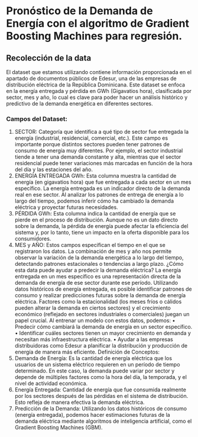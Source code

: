 # Pronóstico de la Demanda de Energía con el algoritmo de Gradient Boosting Machines para regresión.
## Recolección de la data
El dataset que estamos utilizando contiene información proporcionada en el apartado de documentos públicos de Edesur, una de las empresas de distribución eléctrica de la República Dominicana. Este dataset se enfoca en la energía entregada y pérdida en GWh (Gigavatios hora), clasificada por sector, mes y año, lo cual es clave para poder hacer un análisis histórico y predictivo de la demanda energética en diferentes sectores.
### Campos del Dataset:
1.	SECTOR: Categoría que identifica a qué tipo de sector fue entregada la energía (industrial, residencial, comercial, etc.). Este campo es importante porque distintos sectores pueden tener patrones de consumo de energía muy diferentes. Por ejemplo, el sector industrial tiende a tener una demanda constante y alta, mientras que el sector residencial puede tener variaciones más marcadas en función de la hora del día y las estaciones del año.
2.	ENERGÍA ENTREGADA GWh: Esta columna muestra la cantidad de energía (en gigavatios hora) que fue entregada a cada sector en un mes específico. La energía entregada es un indicador directo de la demanda real en ese sector. Al analizar los patrones de entrega de energía a lo largo del tiempo, podemos inferir cómo ha cambiado la demanda eléctrica y proyectar futuras necesidades.
3.	PÉRDIDA GWh: Esta columna indica la cantidad de energía que se pierde en el proceso de distribución. Aunque no es un dato directo sobre la demanda, la pérdida de energía puede afectar la eficiencia del sistema y, por lo tanto, tiene un impacto en la oferta disponible para los consumidores.
4.	MES y AÑO: Estos campos especifican el tiempo en el que se registraron los datos. La combinación de mes y año nos permite observar la variación de la demanda energética a lo largo del tiempo, detectando patrones estacionales o tendencias a largo plazo.
¿Cómo esta data puede ayudar a predecir la demanda eléctrica?
La energía entregada en un mes específico es una representación directa de la demanda de energía de ese sector durante ese período. Utilizando datos históricos de energía entregada, es posible identificar patrones de consumo y realizar predicciones futuras sobre la demanda de energía eléctrica. Factores como la estacionalidad (los meses fríos o cálidos pueden alterar la demanda en ciertos sectores) y el crecimiento económico (reflejado en sectores industriales o comerciales) juegan un papel crucial.
Al entrenar un modelo con estos datos, podemos:
•	Predecir cómo cambiará la demanda de energía en un sector específico.
•	Identificar cuáles sectores tienen un mayor crecimiento en demanda y necesitan más infraestructura eléctrica.
•	Ayudar a las empresas distribuidoras como Edesur a planificar la distribución y producción de energía de manera más eficiente.
Definición de Conceptos:
1.	Demanda de Energía: Es la cantidad de energía eléctrica que los usuarios de un sistema eléctrico requieren en un período de tiempo determinado. En este caso, la demanda puede variar por sector y depende de múltiples factores como la hora del día, la temporada, y el nivel de actividad económica.
2.	Energía Entregada: Cantidad de energía que fue consumida realmente por los sectores después de las pérdidas en el sistema de distribución. Esto refleja de manera efectiva la demanda eléctrica.
3.	Predicción de la Demanda: Utilizando los datos históricos de consumo (energía entregada), podemos hacer estimaciones futuras de la demanda eléctrica mediante algoritmos de inteligencia artificial, como el Gradient Boosting Machines (GBM).
